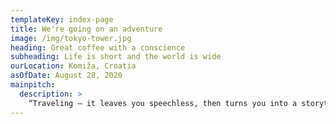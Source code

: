 ```yaml
---
templateKey: index-page
title: We're going on an adventure
image: /img/tokyo-tower.jpg
heading: Great coffee with a conscience
subheading: Life is short and the world is wide
ourLocation: Komiža, Croatia
asOfDate: August 28, 2020
mainpitch:
  description: >
    “Traveling – it leaves you speechless, then turns you into a storyteller.” – Ibn Battuta
---
```

